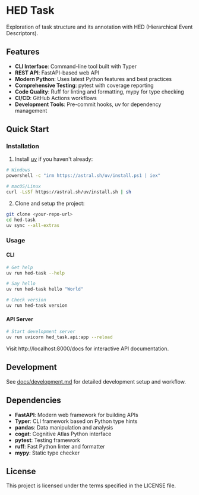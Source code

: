 # HED Task

Exploration of task structure and its annotation with HED (Hierarchical Event Descriptors).

## Features

- **CLI Interface**: Command-line tool built with Typer
- **REST API**: FastAPI-based web API
- **Modern Python**: Uses latest Python features and best practices
- **Comprehensive Testing**: pytest with coverage reporting
- **Code Quality**: Ruff for linting and formatting, mypy for type checking
- **CI/CD**: GitHub Actions workflows
- **Development Tools**: Pre-commit hooks, uv for dependency management

## Quick Start

### Installation

1. Install [uv](https://docs.astral.sh/uv/) if you haven't already:
```bash
# Windows
powershell -c "irm https://astral.sh/uv/install.ps1 | iex"

# macOS/Linux
curl -LsSf https://astral.sh/uv/install.sh | sh
```

2. Clone and setup the project:
```bash
git clone <your-repo-url>
cd hed-task
uv sync --all-extras
```

### Usage

#### CLI
```bash
# Get help
uv run hed-task --help

# Say hello
uv run hed-task hello "World"

# Check version
uv run hed-task version
```

#### API Server
```bash
# Start development server
uv run uvicorn hed_task.api:app --reload
```

Visit http://localhost:8000/docs for interactive API documentation.

## Development

See [docs/development.md](docs/development.md) for detailed development setup and workflow.

## Dependencies

- **FastAPI**: Modern web framework for building APIs
- **Typer**: CLI framework based on Python type hints
- **pandas**: Data manipulation and analysis
- **cogat**: Cognitive Atlas Python interface
- **pytest**: Testing framework
- **ruff**: Fast Python linter and formatter
- **mypy**: Static type checker

## License

This project is licensed under the terms specified in the LICENSE file.
